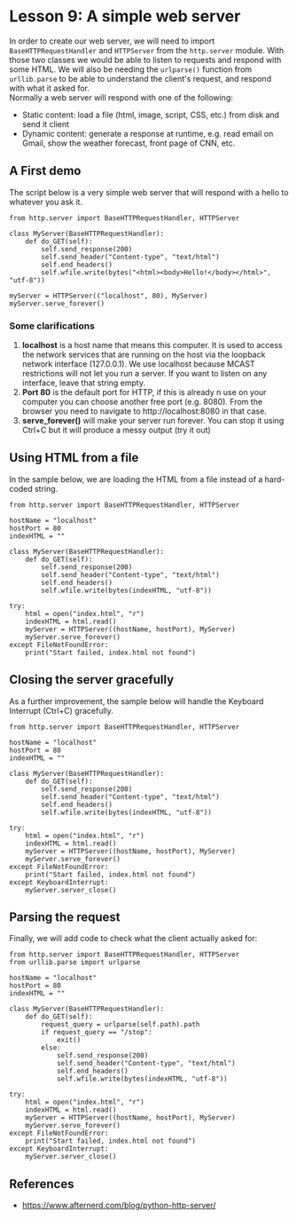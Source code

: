 # Lesson 9: A simple web server
<!--
3.7.Web 
3.7.1. Creating a simple web interface to control scripts. 
3.7.2. Setting script permissions.
4.3.Controlling scripts 
4.3.1. Building a web application to control scripts on the target machine.
-->

In order to create our web server, we will need to import ```BaseHTTPRequestHandler``` and ```HTTPServer``` from the ```http.server``` module. With those two classes we would be able to listen to requests and respond with some HTML. We will also be needing the ```urlparse()``` function from ```urllib.parse``` to be able to understand the client's request, and respond with what it asked for.  
Normally a web server will respond with one of the following:
* Static content: load a file (html, image, script, CSS, etc.) from disk and send it client
* Dynamic content: generate a response at runtime, e.g. read email on Gmail, show the weather forecast, front page of CNN, etc.

## A First demo
The script below is a very simple web server that will respond with a hello to whatever you ask it.
~~~
from http.server import BaseHTTPRequestHandler, HTTPServer

class MyServer(BaseHTTPRequestHandler):
    def do_GET(self):
        self.send_response(200)
        self.send_header("Content-type", "text/html")
        self.end_headers()
        self.wfile.write(bytes("<html><body>Hello!</body></html>", "utf-8"))

myServer = HTTPServer(("localhost", 80), MyServer)
myServer.serve_forever()
~~~

### Some clarifications
1. **localhost** is a host name that means this computer. It is used to access the network services that are running on the host via the loopback network interface (127.0.0.1). We use localhost because MCAST restrictions will not let you run a server. If you want to listen on any interface, leave that string empty.  
1. **Port 80** is the default port for HTTP, if this is already n use on your computer you can choose another free port (e.g. 8080). From the browser you need to navigate to http://localhost:8080 in that case.   
1. **serve_forever()** will make your server run forever. You can stop it using Ctrl+C but it will produce a messy output (try it out)

## Using HTML from a file
In the sample below, we are loading the HTML from a file instead of a hard-coded string.
~~~
from http.server import BaseHTTPRequestHandler, HTTPServer

hostName = "localhost"
hostPort = 80
indexHTML = ""

class MyServer(BaseHTTPRequestHandler):
    def do_GET(self):
        self.send_response(200)
        self.send_header("Content-type", "text/html")
        self.end_headers()
        self.wfile.write(bytes(indexHTML, "utf-8"))

try:
    html = open("index.html", "r")
    indexHTML = html.read()
    myServer = HTTPServer((hostName, hostPort), MyServer)
    myServer.serve_forever()
except FileNotFoundError:
    print("Start failed, index.html not found")
~~~
## Closing the server gracefully
As a further improvement, the sample below will handle the Keyboard Interrupt (Ctrl+C) gracefully.
~~~
from http.server import BaseHTTPRequestHandler, HTTPServer

hostName = "localhost"
hostPort = 80
indexHTML = ""

class MyServer(BaseHTTPRequestHandler):
    def do_GET(self):
        self.send_response(200)
        self.send_header("Content-type", "text/html")
        self.end_headers()
        self.wfile.write(bytes(indexHTML, "utf-8"))

try:
    html = open("index.html", "r")
    indexHTML = html.read()
    myServer = HTTPServer((hostName, hostPort), MyServer)
    myServer.serve_forever()
except FileNotFoundError:
    print("Start failed, index.html not found")
except KeyboardInterrupt:
    myServer.server_close()
~~~
## Parsing the request
Finally, we will add code to check what the client actually asked for:
~~~
from http.server import BaseHTTPRequestHandler, HTTPServer
from urllib.parse import urlparse

hostName = "localhost"
hostPort = 80
indexHTML = ""

class MyServer(BaseHTTPRequestHandler):
    def do_GET(self):
        request_query = urlparse(self.path).path
        if request_query == "/stop":
            exit()
        else:
            self.send_response(200)
            self.send_header("Content-type", "text/html")
            self.end_headers()
            self.wfile.write(bytes(indexHTML, "utf-8"))

try:
    html = open("index.html", "r")
    indexHTML = html.read()
    myServer = HTTPServer((hostName, hostPort), MyServer)
    myServer.serve_forever()
except FileNotFoundError:
    print("Start failed, index.html not found")
except KeyboardInterrupt:
    myServer.server_close()

~~~

## References
* https://www.afternerd.com/blog/python-http-server/
